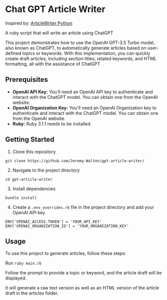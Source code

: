 # Chat GPT Article Writer

Inspired by:
[ArticleWriter Python](https://github.com/frankcjones/articlewriter)

A ruby script that will write an article using ChatGPT

This project demonstrates how to use the OpenAI GPT-3.5 Turbo model, also known as ChatGPT, to automatically generate articles based on user-defined topics or keywords. With this implementation, you can quickly create draft articles, including section titles, related keywords, and HTML formatting, all with the assistance of ChatGPT

## Prerequisites

* **OpenAI API Key:** You'll need an OpenAI API key to authenticate and interact with the ChatGPT model. You can obtain one from the OpenAI website.
* **OpenAI Organization Key:** You'll need an OpenAI Organization key to authenticate and interact with the ChatGPT model. You can obtain one from the OpenAI website.
* **Ruby:** Ruby 3.1.1 needs to be installed.



## Getting Started

1. Clone this repository
```
git clone https://github.com/Jeremy-Walton/gpt-article-writer/
```

2. Navigate to the project directory
```
cd gpt-article-writer
```

3. Install dependencies
```
bundle install
```

4. Create a `.env_overrides.rb` file in the project directory and add your OpenAI API key
```
ENV['OPENAI_ACCESS_TOKEN'] = 'YOUR_API_KEY'
ENV['OPENAI_ORGANIZATION_ID'] = 'YOUR_ORGANIZATION_KEY'
```

## Usage

To use this project to generate articles, follow these steps:

Run `ruby main.rb`

Follow the prompt to provide a topic or keyword, and the article draft will be displayed.

It will generate a raw text version as well as an HTML version of the article draft in the articles folder.
